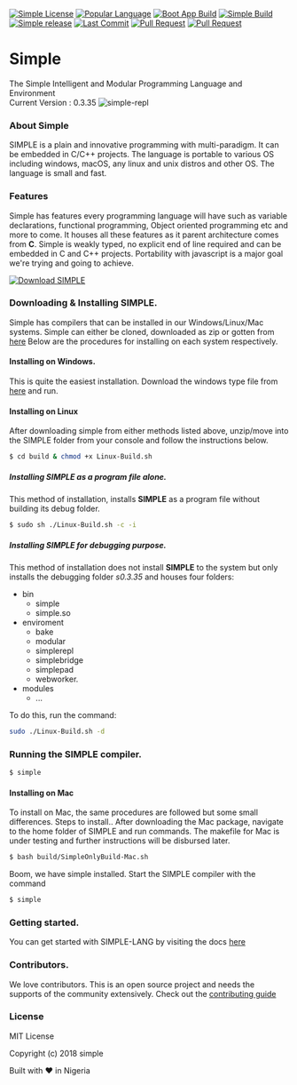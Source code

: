 [![Simple License](https://img.shields.io/github/license/simple-lang/simple.svg)](https://github.com/simple-lang/simple/blob/master/LICENSE)
[![Popular Language](https://img.shields.io/github/languages/top/simple-lang/simple.svg)](https://github.com/simple-lang/simple/search?l=c)
[![Boot App Build](https://img.shields.io/badge/bootapp--build-passed-brightgreen.svg)](https://github.com/simple-lang/simple/tree/master/bootsrc/)
[![Simple Build](https://img.shields.io/badge/build-passing-brightgreen.svg)](https://github.com/simple-lang/simple/)
[![Simple release](https://img.shields.io/github/release/simple-lang/simple/all.svg)](https://github.com/simple-lang/simple/releases/)
[![Last Commit](https://img.shields.io/github/last-commit/simple-lang/simple.svg)](https://github.com/simple-lang/simple/commits/master)
[![Pull Request](https://img.shields.io/github/issues-pr-closed/simple-lang/simple.svg)](https://github.com/simple-lang/simple/issues?q=is%3Apr+is%3Aclosed)
[![Pull Request](https://www.codetriage.com/simple-lang/simple/badges/users.svg)](https://www.codetriage.com/simple-lang/simple)
# Simple

The Simple Intelligent and Modular Programming Language and Environment</br>
Current Version : 0.3.35
![simple-repl](https://i.imgur.com/qx5bbc3.png)

### About Simple

SIMPLE is a plain and innovative programming with multi-paradigm. It can be embedded in C/C++ projects. The language is portable to various OS including windows, macOS, any linux and unix distros and other OS. The language is small and fast.

### Features

Simple has features every programming language will have such as variable declarations, functional programming, Object oriented programming etc and more to come. It houses all these features as it parent architecture comes from **C**. Simple is weakly typed, no explicit end of line required and can be embedded in C and C++ projects. Portability with javascript is a major goal we're trying and going to achieve.

[![Download SIMPLE](https://a.fsdn.com/con/app/sf-download-button)](https://sourceforge.net/projects/simple-lang/files/s0.3.303/)
### Downloading & Installing SIMPLE.

Simple has compilers that can be installed in our Windows/Linux/Mac systems. Simple can either be cloned, downloaded as zip or gotten from [here](https://simple-lang.sourceforge.io/)
Below are the procedures for installing on each system respectively.

#### Installing on Windows.

This is quite the easiest installation. Download the windows type file from [here](https://simple-lang.sourceforge.io/) and run.

#### Installing on Linux

After downloading simple from either methods listed above, unzip/move into the SIMPLE folder from your console and follow the instructions below.

```sh
$ cd build & chmod +x Linux-Build.sh
```
##### Installing SIMPLE as a program file alone.

This method of installation, installs **SIMPLE** as a program file without building its debug folder.
```sh
$ sudo sh ./Linux-Build.sh -c -i
```
##### Installing SIMPLE for debugging purpose.

This method of installation does not install **SIMPLE** to the system but only installs the debugging folder *s0.3.35* and houses four folders:

+ bin
    - simple
    - simple.so
+ enviroment
    - bake
    - modular
    - simplerepl
    - simplebridge
    - simplepad
    - webworker.
+ modules
    - ...

To do this, run the command:

```sh
sudo ./Linux-Build.sh -d
```

### Running the SIMPLE compiler.

```sh
$ simple
```

#### Installing on Mac

To install on Mac, the same procedures are followed but some small differences. Steps to install..
After downloading the Mac package, navigate to the home folder of SIMPLE and run commands.
The makefile for Mac is under testing and further instructions will be disbursed later.

```bash
$ bash build/SimpleOnlyBuild-Mac.sh
```

Boom, we have simple installed. Start the SIMPLE compiler with the command

```bash
$ simple
```

### Getting started.
You can get started with SIMPLE-LANG by visiting the docs [here](https://github.com/simple-lang/simple/docs)

### Contributors.

We love contributors. This is an open source project and needs the supports of the community extensively. Check out the [contributing guide](./CONTRIBUTORS.MD)

### License

MIT License

Copyright (c) 2018 simple

 Built with :heart: in Nigeria
